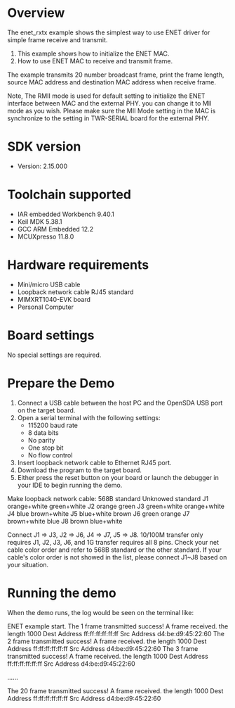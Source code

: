 Overview
========

The enet_rxtx example shows the simplest way to use ENET driver for simple 
frame receive and transmit.

1. This example shows how to initialize the ENET MAC.
2. How to use ENET MAC to receive and transmit frame.

The example transmits 20 number broadcast frame, print the frame length, source MAC address
and destination MAC address when receive frame.

Note, The RMII mode is used for default setting to initialize the ENET interface between MAC and the external PHY. you
can change it to MII mode as you wish. Please make sure the MII Mode setting in the MAC is synchronize to the setting
in TWR-SERIAL board for the external PHY.

SDK version
===========
- Version: 2.15.000

Toolchain supported
===================
- IAR embedded Workbench  9.40.1
- Keil MDK  5.38.1
- GCC ARM Embedded  12.2
- MCUXpresso  11.8.0

Hardware requirements
=====================
- Mini/micro USB cable
- Loopback network cable RJ45 standard
- MIMXRT1040-EVK board
- Personal Computer

Board settings
==============
No special settings are required.

Prepare the Demo
================
1.  Connect a USB cable between the host PC and the OpenSDA USB port on the target board.
2.  Open a serial terminal with the following settings:
    - 115200 baud rate
    - 8 data bits
    - No parity
    - One stop bit
    - No flow control
3.  Insert loopback network cable to Ethernet RJ45 port.
4.  Download the program to the target board.
5.  Either press the reset button on your board or launch the debugger in your IDE to begin running the demo.

Make loopback network cable:
      568B standard 	 Unknowed standard
J1    orange+white       green+white
J2    orange             green
J3    green+white        orange+white
J4    blue               brown+white
J5    blue+white         brown
J6    green              orange
J7	  brown+white        blue
J8    brown              blue+white

Connect J1 => J3, J2 => J6, J4 => J7, J5 => J8. 10/100M transfer only requires J1, J2, J3, J6, and 1G transfer requires all 8 pins.
Check your net cable color order and refer to 568B standard or the other standard. If your cable's color order is not showed in the list,
please connect J1~J8 based on your situation.

Running the demo
================
When the demo runs, the log would be seen on the terminal like:

ENET example start.
The 1 frame transmitted success!
 A frame received. the length 1000  Dest Address ff:ff:ff:ff:ff:ff Src Address d4:be:d9:45:22:60
The 2 frame transmitted success!
 A frame received. the length 1000  Dest Address ff:ff:ff:ff:ff:ff Src Address d4:be:d9:45:22:60
The 3 frame transmitted success!
 A frame received. the length 1000  Dest Address ff:ff:ff:ff:ff:ff Src Address d4:be:d9:45:22:60

......

The 20 frame transmitted success!
 A frame received. the length 1000  Dest Address ff:ff:ff:ff:ff:ff Src Address d4:be:d9:45:22:60

